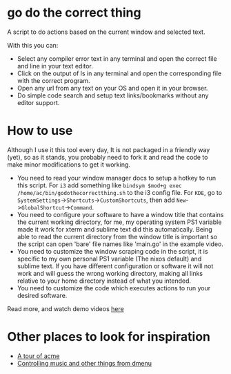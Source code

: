 # go do the correct thing

A script to do actions based on the current window and selected text.

With this you can:

- Select any compiler error text in any terminal and open the correct file and line in your text editor.
- Click on the output of ls in any terminal and open the corresponding file with the correct program.
- Open any url from any text on your OS and open it in your browser.
- Do simple code search and setup text links/bookmarks without any editor support.

# How to use

Although I use it this tool every day, It is not packaged in a friendly way (yet), so 
as it stands, you probably need to fork it and read the code to make minor modifications to get it working.

- You need to read your window manager docs to setup a hotkey to run this script.
  For `i3` add something like `bindsym $mod+g exec /home/ac/bin/godothecorrectthing.sh`
  to the i3 config file.
  For `KDE`, go to `SystemSettings`->`Shortcuts`->`CustomShortcuts`, then add `New`->`GlobalShortcut`->`Command`.
- You need to configure your software to have a window title that contains the current working directory, for me, my operating system PS1 variable
  made it work for xterm and sublime text did this automatically. Being able to read the current directory from the window title is important
  so the script can open 'bare' file names like 'main.go' in the example video.
- You need to customize the window scraping code in the script, it is specific to my own personal PS1 variable (The nixos default) and sublime text.
  If you have different configuration or software it will not work and will guess the wrong working directory, making all links relative to your
  home directory instead of what you intended.
- You need to customize the code which executes actions to run your desired software.

Read more, and watch demo videos [here](https://acha.ninja/integrated_development_window_manager.html)

# Other places to look for inspiration

- [A tour of acme](https://research.swtch.com/acme)
- [Controlling music and other things from dmenu](https://github.com/halfwit/dotfiles)
